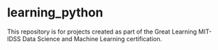 # learning_python
This repository is for projects created as part of the Great Learning MIT-IDSS Data Science and Machine Learning certification.
